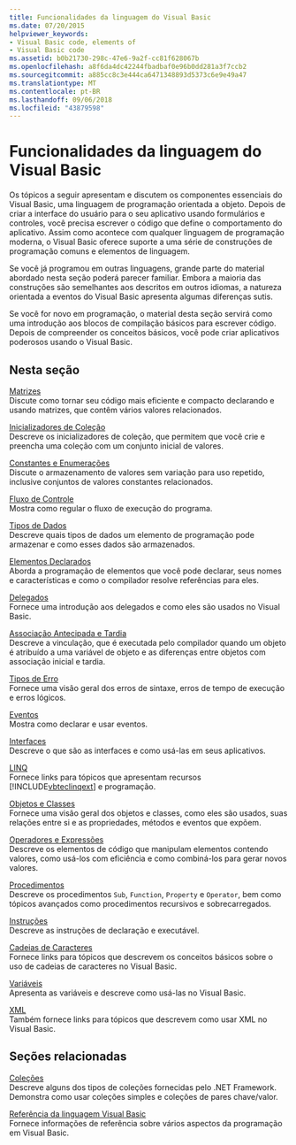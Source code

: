 ```yaml
---
title: Funcionalidades da linguagem do Visual Basic
ms.date: 07/20/2015
helpviewer_keywords:
- Visual Basic code, elements of
- Visual Basic code
ms.assetid: b0b21730-298c-47e6-9a2f-cc81f628067b
ms.openlocfilehash: a8f6da4dc42244fbadbaf0e96b0dd281a3f7ccb2
ms.sourcegitcommit: a885cc8c3e444ca6471348893d5373c6e9e49a47
ms.translationtype: MT
ms.contentlocale: pt-BR
ms.lasthandoff: 09/06/2018
ms.locfileid: "43879598"
---
```

# <a name="visual-basic-language-features"></a>Funcionalidades da linguagem do Visual Basic
Os tópicos a seguir apresentam e discutem os componentes essenciais do Visual Basic, uma linguagem de programação orientada a objeto. Depois de criar a interface do usuário para o seu aplicativo usando formulários e controles, você precisa escrever o código que define o comportamento do aplicativo. Assim como acontece com qualquer linguagem de programação moderna, o Visual Basic oferece suporte a uma série de construções de programação comuns e elementos de linguagem.  
  
 Se você já programou em outras linguagens, grande parte do material abordado nesta seção poderá parecer familiar. Embora a maioria das construções são semelhantes aos descritos em outros idiomas, a natureza orientada a eventos do Visual Basic apresenta algumas diferenças sutis.  
  
 Se você for novo em programação, o material desta seção servirá como uma introdução aos blocos de compilação básicos para escrever código. Depois de compreender os conceitos básicos, você pode criar aplicativos poderosos usando o Visual Basic.  
  
## <a name="in-this-section"></a>Nesta seção  
 [Matrizes](../../../visual-basic/programming-guide/language-features/arrays/index.md)  
 Discute como tornar seu código mais eficiente e compacto declarando e usando matrizes, que contêm vários valores relacionados.  
  
 [Inicializadores de Coleção](../../../visual-basic/programming-guide/language-features/collection-initializers/index.md)  
 Descreve os inicializadores de coleção, que permitem que você crie e preencha uma coleção com um conjunto inicial de valores.  
  
 [Constantes e Enumerações](../../../visual-basic/programming-guide/language-features/constants-enums/index.md)  
 Discute o armazenamento de valores sem variação para uso repetido, inclusive conjuntos de valores constantes relacionados.  
  
 [Fluxo de Controle](../../../visual-basic/programming-guide/language-features/control-flow/index.md)  
 Mostra como regular o fluxo de execução do programa.  
  
 [Tipos de Dados](../../../visual-basic/programming-guide/language-features/data-types/index.md)  
 Descreve quais tipos de dados um elemento de programação pode armazenar e como esses dados são armazenados.  
  
 [Elementos Declarados](../../../visual-basic/programming-guide/language-features/declared-elements/index.md)  
 Aborda a programação de elementos que você pode declarar, seus nomes e características e como o compilador resolve referências para eles.  
  
 [Delegados](../../../visual-basic/programming-guide/language-features/delegates/index.md)  
 Fornece uma introdução aos delegados e como eles são usados no Visual Basic.  
  
 [Associação Antecipada e Tardia](../../../visual-basic/programming-guide/language-features/early-late-binding/index.md)  
 Descreve a vinculação, que é executada pelo compilador quando um objeto é atribuído a uma variável de objeto e as diferenças entre objetos com associação inicial e tardia.  
  
 [Tipos de Erro](../../../visual-basic/programming-guide/language-features/error-types.md)  
 Fornece uma visão geral dos erros de sintaxe, erros de tempo de execução e erros lógicos.  
  
 [Eventos](../../../visual-basic/programming-guide/language-features/events/index.md)  
 Mostra como declarar e usar eventos.  
  
 [Interfaces](../../../visual-basic/programming-guide/language-features/interfaces/index.md)  
 Descreve o que são as interfaces e como usá-las em seus aplicativos.  
  
 [LINQ](../../../visual-basic/programming-guide/language-features/linq/index.md)  
 Fornece links para tópicos que apresentam recursos [!INCLUDE[vbteclinqext](~/includes/vbteclinqext-md.md)] e programação.  
  
 [Objetos e Classes](../../../visual-basic/programming-guide/language-features/objects-and-classes/index.md)  
 Fornece uma visão geral dos objetos e classes, como eles são usados, suas relações entre si e as propriedades, métodos e eventos que expõem.  
  
 [Operadores e Expressões](../../../visual-basic/programming-guide/language-features/operators-and-expressions/index.md)  
 Descreve os elementos de código que manipulam elementos contendo valores, como usá-los com eficiência e como combiná-los para gerar novos valores.  
  
 [Procedimentos](../../../visual-basic/programming-guide/language-features/procedures/index.md)  
 Descreve os procedimentos `Sub`, `Function`, `Property` e `Operator`, bem como tópicos avançados como procedimentos recursivos e sobrecarregados.  
  
 [Instruções](../../../visual-basic/programming-guide/language-features/statements.md)  
 Descreve as instruções de declaração e executável.  
  
 [Cadeias de Caracteres](../../../visual-basic/programming-guide/language-features/strings/index.md)  
 Fornece links para tópicos que descrevem os conceitos básicos sobre o uso de cadeias de caracteres no Visual Basic.  
  
 [Variáveis](../../../visual-basic/programming-guide/language-features/variables/index.md)  
 Apresenta as variáveis e descreve como usá-las no Visual Basic.  
  
 [XML](../../../visual-basic/programming-guide/language-features/xml/index.md)  
 Também fornece links para tópicos que descrevem como usar XML no Visual Basic.  
  
## <a name="related-sections"></a>Seções relacionadas  
 [Coleções](https://msdn.microsoft.com/library/e76533a9-5033-4a0b-b003-9c2be60d185b)  
 Descreve alguns dos tipos de coleções fornecidas pelo .NET Framework. Demonstra como usar coleções simples e coleções de pares chave/valor.  
  
 [Referência da linguagem Visual Basic](../../../visual-basic/language-reference/index.md)  
 Fornece informações de referência sobre vários aspectos da programação em Visual Basic.

